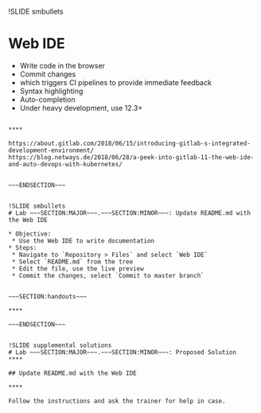 !SLIDE smbullets
# Web IDE

* Write code in the browser
* Commit changes
 * which triggers CI pipelines to provide immediate feedback
* Syntax highlighting
* Auto-completion
* Under heavy development, use 12.3+

~~~SECTION:handouts~~~

****

https://about.gitlab.com/2018/06/15/introducing-gitlab-s-integrated-development-environment/
https://blog.netways.de/2018/06/28/a-peek-into-gitlab-11-the-web-ide-and-auto-devops-with-kubernetes/


~~~ENDSECTION~~~


!SLIDE smbullets
# Lab ~~~SECTION:MAJOR~~~.~~~SECTION:MINOR~~~: Update README.md with the Web IDE

* Objective:
 * Use the Web IDE to write documentation
* Steps:
 * Navigate to `Repository > Files` and select `Web IDE`
 * Select `README.md` from the tree
 * Edit the file, use the live preview
 * Commit the changes, select `Commit to master branch`


~~~SECTION:handouts~~~

****

~~~ENDSECTION~~~


!SLIDE supplemental solutions
# Lab ~~~SECTION:MAJOR~~~.~~~SECTION:MINOR~~~: Proposed Solution
****

## Update README.md with the Web IDE

****

Follow the instructions and ask the trainer for help in case.



